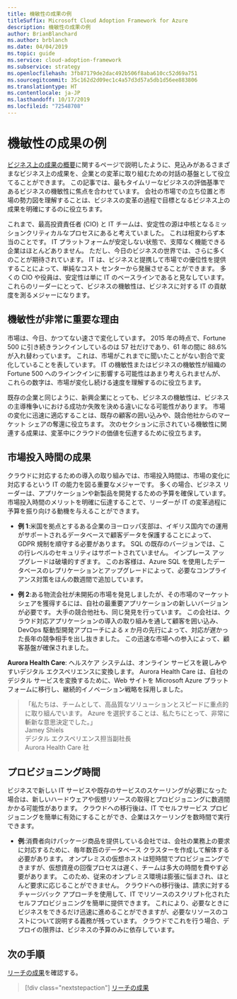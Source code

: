 ```yaml
---
title: 機敏性の成果の例
titleSuffix: Microsoft Cloud Adoption Framework for Azure
description: 機敏性の成果の例
author: BrianBlanchard
ms.author: brblanch
ms.date: 04/04/2019
ms.topic: guide
ms.service: cloud-adoption-framework
ms.subservice: strategy
ms.openlocfilehash: 3fb87179de2dac492b506f8aba610cc52d69a751
ms.sourcegitcommit: 35c162d2d09ec1c4a57d3d57a5db1d56ee883806
ms.translationtype: HT
ms.contentlocale: ja-JP
ms.lasthandoff: 10/17/2019
ms.locfileid: "72548708"
---
```

# <a name="examples-of-agility-outcomes"></a>機敏性の成果の例 

[ビジネス上の成果の概要](./index.md)に関するページで説明したように、見込みがあるさまざまなビジネス上の成果を、企業との変革に取り組むための対話の基盤として役立てることができます。 この記事では、最もタイムリーなビジネスの評価基準であるビジネスの機敏性に焦点を合わせています。 会社の市場での立ち位置と市場の勢力図を理解することは、ビジネスの変革の過程で目標となるビジネス上の成果を明確にするのに役立ちます。

これまで、最高投資責任者 (CIO) と IT チームは、安定性の源は中核となるミッションクリティカルなプロセスにあると考えていました。 これは相変わらず本当のことです。 IT プラットフォームが安定しない状態で、支障なく機能できる企業はほとんどありません。 ただし、今日のビジネスの世界では、さらに多くのことが期待されています。 IT は、ビジネスと提携して市場での優位性を提供することによって、単純なコスト センターから発展させることができます。 多くの CIO や役員は、安定性は単に IT のベースラインであると見なしています。 これらのリーダーにとって、ビジネスの機敏性は、ビジネスに対する IT の貢献度を測るメジャーになります。

<!-- markdownlint-disable MD026 -->

## <a name="why-is-agility-so-important"></a>機敏性が非常に重要な理由

市場は、今日、かつてない速さで変化しています。 2015 年の時点で、Fortune 500 に引き続きランクインしているのは 57 社だけであり、61 年の間に 88.6% が入れ替わっています。 これは、市場がこれまでに聞いたことがない割合で変化していることを表しています。 IT の機敏性またはビジネスの機敏性が組織の Fortune 500 へのラインクインに影響する可能性はあまり考えられませんが、これらの数字は、市場が変化し続ける速度を理解するのに役立ちます。

既存の企業と同じように、新興企業にとっても、ビジネスの機敏性は、ビジネスの主導権争いにおける成功か失敗を決める違いになる可能性があります。 市場の変化に迅速に適応することは、既存の顧客の囲い込みや、競合他社からのマーケット シェアの奪還に役立ちます。 次のセクションに示されている機敏性に関連する成果は、変革中にクラウドの価値を伝達するために役立ちます。

## <a name="time-to-market-outcome"></a>市場投入時間の成果

クラウドに対応するための導入の取り組みでは、市場投入時間は、市場の変化に対応するという IT の能力を図る重要なメジャーです。 多くの場合、ビジネス リーダーは、アプリケーションや新製品を開発するための予算を確保しています。 市場投入時間のメリットを明確に伝達することで、リーダーが IT の変革過程に予算を振り向ける動機を与えることができます。

- **例 1**:米国を拠点とするある企業のヨーロッパ支部は、イギリス国内での運用がサポートされるデータベースで顧客データを保護することによって、GDPR 規制を順守する必要があります。 SQL の既存のバージョンでは、この行レベルのセキュリティはサポートされていません。 インプレース アップグレードは破壊的すぎます。 このお客様は、Azure SQL を使用したデータベースのレプリケーションとアップグレードによって、必要なコンプライアンス対策をほんの数週間で追加しています。

- **例 2**:ある物流会社が未開拓の市場を発見しましたが、その市場のマーケット シェアを獲得するには、自社の最重要アプリケーションの新しいバージョンが必要です。 大手の競合他社も、同じ発見を行っています。 この会社は、クラウド対応アプリケーションの導入の取り組みを通して顧客を囲い込み、DevOps 駆動型開発アプローチによる _x_ か月の先行によって、対応が遅かった長年の競争相手を出し抜きました。 この迅速な市場への参入によって、顧客基盤が確保されました。

**Aurora Health Care**: ヘルスケア システムは、オンライン サービスを親しみやすいデジタル エクスペリエンスに変換します。 Aurora Health Care は、自社のデジタル サービスを変換するために、Web サイトを Microsoft Azure プラットフォームに移行し、継続的イノベーション戦略を採用しました。

> 「私たちは、チームとして、高品質なソリューションとスピードに重点的に取り組んでいます。 Azure を選択することは、私たちにとって、非常に斬新な意思決定でした。」  
> Jamey Shiels  
> デジタル エクスペリエンス担当副社長  
> Aurora Health Care 社

## <a name="provision-time"></a>プロビジョニング時間

ビジネスで新しい IT サービスや既存のサービスのスケーリングが必要になった場合は、新しいハードウェアや仮想リソースの取得とプロビジョニングに数週間かかる可能性があります。 クラウドへの移行後は、IT でセルフサービス プロビジョニングを簡単に有効にすることができ、企業はスケーリングを数時間で実行できます。

- **例**:消費者向けパッケージ商品を提供している会社では、会社の業務上の要求に対応するために、毎年数百のデータベース クラスターを作成して解体する必要があります。 オンプレミスの仮想ホストは短時間でプロビジョニングできますが、仮想資産の回復プロセスは遅く、チームは多大の時間を費やす必要があります。 このため、従来のオンプレミス環境は膨張に悩まされ、ほとんど要求に応じることができません。 クラウドへの移行後は、請求に対するチャージバック アプローチを使用して、IT でリソースのスクリプト化されたセルフプロビジョニングを簡単に提供できます。 これにより、必要なときにビジネスをできるだけ迅速に進めることができますが、必要なリソースのコストについて説明する義務が残っています。 クラウドでこれを行う場合、デプロイの限界は、ビジネスの予算のみに依存しています。

## <a name="next-steps"></a>次の手順

[リーチの成果](./reach-outcomes.md)を確認する。

> [!div class="nextstepaction"]
> [リーチの成果](./reach-outcomes.md)
